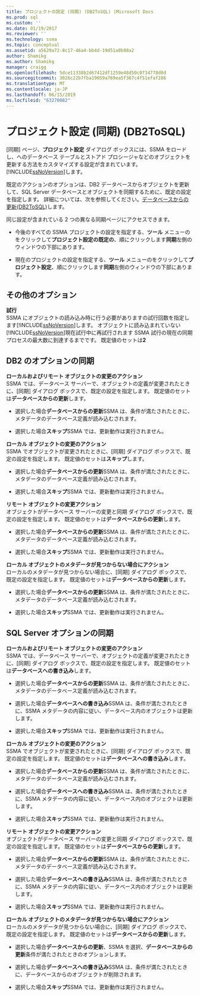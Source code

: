 ```yaml
---
title: プロジェクトの設定 (同期) (DB2ToSQL) |Microsoft Docs
ms.prod: sql
ms.custom: ''
ms.date: 01/19/2017
ms.reviewer: ''
ms.technology: ssma
ms.topic: conceptual
ms.assetid: a5629a72-8c17-46a4-bb4d-19d51a0b98a2
author: Shamikg
ms.author: Shamikg
manager: craigg
ms.openlocfilehash: 5dce11338b2d67412df1259e48d50c0734778d0d
ms.sourcegitcommit: 3026c22b7fba19059a769ea5f367c4f51efaf286
ms.translationtype: MT
ms.contentlocale: ja-JP
ms.lasthandoff: 06/15/2019
ms.locfileid: "63270082"
---
```

# <a name="project-settingssynchronization-db2tosql"></a>プロジェクト設定 (同期) (DB2ToSQL)
[同期] ページ、**プロジェクト設定** ダイアログ ボックスには、SSMA をロードし、へのデータベース テーブルとストアド プロシージャなどのオブジェクトを更新する方法をカスタマイズする設定が含まれています。[!INCLUDE[ssNoVersion](../../includes/ssnoversion-md.md)]します。  
  
既定のアクションのオプションは、DB2 データベースからオブジェクトを更新して、SQL Server データベースとオブジェクトを同期するために、既定の設定を指定します。 詳細については、次を参照してください。[データベースからの更新&#40;DB2ToSQL&#41;](../../ssma/db2/refresh-from-database-db2tosql.md)します。  
  
同じ設定が含まれている 2 つの異なる同期ページにアクセスできます。  
  
-   今後のすべての SSMA プロジェクトの設定を指定する、**ツール** メニューのをクリックして**プロジェクト設定の既定の**、順にクリックします**同期**左側のウィンドウの下部にあります。  
  
-   現在のプロジェクトの設定を指定する、**ツール** メニューのをクリックして**プロジェクト設定**、順にクリックします**同期**左側のウィンドウの下部にあります。  
  
## <a name="miscellaneous-options"></a>その他のオプション  
**試行**  
SSMA にオブジェクトの読み込み時に行う必要がありますの試行回数を指定します[!INCLUDE[ssNoVersion](../../includes/ssnoversion-md.md)]します。 オブジェクトに読み込まれていない[!INCLUDE[ssNoVersion](../../includes/ssnoversion-md.md)]現在試行中に再試行されます SSMA 試行の現在の同期プロセスの最大数に到達するまでです。 既定値のセットは**2**  
  
## <a name="synchronization-for-db2-options"></a>DB2 のオプションの同期  
**ローカルおよびリモート オブジェクトの変更のアクション**  
SSMA では、データベース サーバーで、オブジェクトの定義が変更されたときに、[同期] ダイアログ ボックスで、既定の設定を指定します。 既定値のセットは**データベースからの更新**します。  
  
-   選択した場合**データベースからの更新**SSMA は、条件が満たされたときに、メタデータのデータベース定義が読み込むされます。  
  
-   選択した場合**スキップ**SSMA では、更新動作は実行されません。  
  
**ローカル オブジェクトの変更のアクション**  
SSMA でオブジェクトが変更されたときに、[同期] ダイアログ ボックスで、既定の設定を指定します。 既定値のセットは**スキップ**します。  
  
-   選択した場合**データベースからの更新**SSMA は、条件が満たされたときに、メタデータのデータベース定義が読み込むされます。  
  
-   選択した場合**スキップ**SSMA では、更新動作は実行されません。  
  
**リモート オブジェクトの変更アクション**  
オブジェクトがデータベース サーバーの変更と同期 ダイアログ ボックスで、既定の設定を指定します。 既定値のセットは**データベースからの更新**します。  
  
-   選択した場合**データベースからの更新**SSMA は、条件が満たされたときに、メタデータのデータベース定義が読み込むされます。  
  
-   選択した場合**スキップ**SSMA では、更新動作は実行されません。  
  
**ローカル オブジェクトのメタデータが見つからない場合にアクション**  
ローカルのメタデータが見つからない場合に、[同期] ダイアログ ボックスで、既定の設定を指定します。 既定値のセットは**データベースからの更新**します。  
  
-   選択した場合**データベースからの更新**SSMA は、条件が満たされたときに、メタデータのデータベース定義が読み込むされます。  
  
-   選択した場合**スキップ**SSMA では、更新動作は実行されません。  
  
## <a name="synchronization-for-sql-server-options"></a>SQL Server オプションの同期  
**ローカルおよびリモート オブジェクトの変更のアクション**  
SSMA では、データベース サーバーで、オブジェクトの定義が変更されたときに、[同期] ダイアログ ボックスで、既定の設定を指定します。 既定値のセットは**データベースへの書き込み**します。  
  
-   選択した場合**データベースからの更新**SSMA は、条件が満たされたときに、メタデータのデータベース定義が読み込むされます。  
  
-   選択した場合**データベースへの書き込み**SSMA は、条件が満たされたときに、SSMA メタデータの内容に従い、データベース内のオブジェクトは更新します。  
  
-   選択した場合**スキップ**SSMA では、更新動作は実行されません。  
  
**ローカル オブジェクトの変更のアクション**  
SSMA でオブジェクトが変更されたときに、[同期] ダイアログ ボックスで、既定の設定を指定します。 既定値のセットは**データベースへの書き込み**します。  
  
-   選択した場合**データベースからの更新**SSMA は、条件が満たされたときに、メタデータのデータベース定義が読み込むされます。  
  
-   選択した場合**データベースへの書き込み**SSMA は、条件が満たされたときに、SSMA メタデータの内容に従い、データベース内のオブジェクトは更新します。  
  
-   選択した場合**スキップ**SSMA では、更新動作は実行されません。  
  
**リモート オブジェクトの変更アクション**  
オブジェクトがデータベース サーバーの変更と同期 ダイアログ ボックスで、既定の設定を指定します。  既定値のセットは**データベースからの更新**します。  
  
-   選択した場合**データベースからの更新**SSMA は、条件が満たされたときに、メタデータのデータベース定義が読み込むされます。  
  
-   選択した場合**データベースへの書き込み**SSMA は、条件が満たされたときに、SSMA メタデータの内容に従い、データベース内のオブジェクトは更新します。  
  
-   選択した場合**スキップ**SSMA では、更新動作は実行されません。  
  
**ローカル オブジェクトのメタデータが見つからない場合にアクション**  
ローカルのメタデータが見つからない場合に、[同期] ダイアログ ボックスで、既定の設定を指定します。 既定値のセットは**データベースからの更新**します。  
  
-   選択した場合**データベースからの更新**、SSMA を選択、**データベースからの更新**条件が満たされたときのオプションします。  
  
-   選択した場合**データベースへの書き込み**SSMA は、条件が満たされたときに、データベースからのオブジェクトが削除されます。  
  
-   選択した場合**スキップ**SSMA では、更新動作は実行されません。  
  
